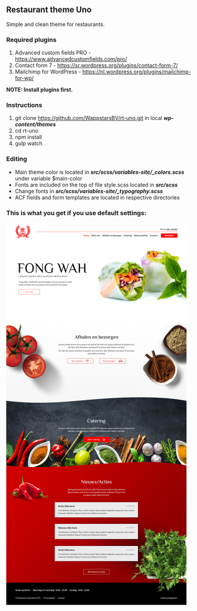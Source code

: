 ## Restaurant theme Uno
Simple and clean theme for restaurants.

### Required plugins
1. Advanced custom fields PRO - https://www.advancedcustomfields.com/pro/
2. Contact form 7 - https://sr.wordpress.org/plugins/contact-form-7/
3. Mailchimp for WordPress - https://nl.wordpress.org/plugins/mailchimp-for-wp/

**NOTE: Install plugins first.**

### Instructions
1. git clone https://github.com/WappstarsBV/rt-uno.git in local **_wp-content/themes_**
2. cd rt-uno
3. npm install
4. gulp watch

### Editing
* Main theme color is located in **_src/scss/variables-site/\_colors.scss_** under variable $main-color
* Fonts are included on the top of file style.scss located in **_src/scss_**
* Change fonts in **_src/scss/variables-site/\_typography.scss_**
* ACF fields and form templates are located in respective directories

### This is what you get if you use default settings:

![Alt text](homepage.jpg?raw=true "Homepage")